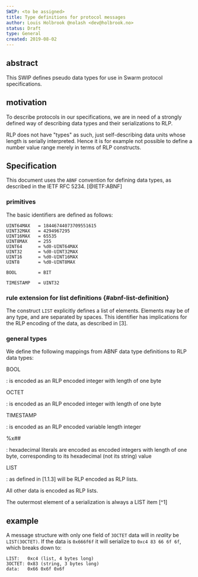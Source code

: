 ```yaml
---
SWIP: <to be assigned>
title: Type definitions for protocol messages
author: Louis Holbrook @nolash <dev@holbrook.no>
status: Draft
type: General
created: 2019-08-02
---
```


## abstract

This SWIP defines pseudo data types for use in Swarm protocol specifications.

## motivation

To describe protocols in our specifications, we are in need of a strongly defined way of describing data types and their serializations to RLP.

RLP does not have "types" as such, just self-describing data units whose length is serially interpreted. Hence it is for example not possible to define a number value range merely in terms of RLP constructs.

## Specification

This document uses the `ABNF` convention for defining data types, as
described in the IETF RFC 5234. [@IETF:ABNF]

### primitives

The basic identifiers are defined as follows:

``` {numbers="none"}
UINT64MAX   = 18446744073709551615
UINT32MAX   = 4294967295
UINT16MAX   = 65535
UINT8MAX    = 255
UINT64      = %d0-UINT64MAX
UINT32      = %d0-UINT32MAX
UINT16      = %d0-UINT16MAX
UINT8       = %d0-UINT8MAX

BOOL        = BIT

TIMESTAMP   = UINT32
```

### rule extension for list definitions {#abnf-list-definition}

The construct `LIST` explicitly defines a list of elements. Elements may
be of any type, and are separated by spaces. This identifier has
implications for the RLP encoding of the data, as described in [3].

### general types

We define the following mappings from ABNF data type definitions to RLP
data types:

BOOL

:   is encoded as an RLP encoded integer with length of one byte

OCTET

:   is encoded as an RLP encoded integer with length of one byte

TIMESTAMP

:   is encoded as an RLP encoded variable length integer

\%x\#\#

:   hexadecimal literals are encoded as encoded integers with length of
    one byte, corresponding to its hexadecimal (not its string) value

LIST

:   as defined in [1.1.3] will be RLP encoded as RLP lists.

All other data is encoded as RLP lists.

The outermost element of a serialization is always a LIST item [^1]

## example

A message structure with only one field of `3OCTET` data will in
*reality* be `LIST(3OCTET)`. If the data is `0x666f6f` it will serialize
to `0xc4 83 66 6f 6f`, which breaks down to:

```
LIST:   0xc4 (list, 4 bytes long)
3OCTET: 0x83 (string, 3 bytes long)
data:   0x66 0x6f 0x6f
```
